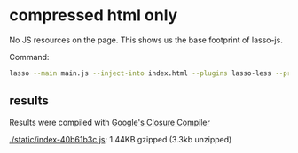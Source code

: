 # compressed html only

No JS resources on the page. This shows us the base footprint of lasso-js.

Command:
```bash
lasso --main main.js --inject-into index.html --plugins lasso-less --production
```

## results

Results were compiled with [Google's Closure Compiler](https://closure-compiler.appspot.com/home)

[./static/index-40b61b3c.js](./static/index-40b61b3c.js): 1.44KB gzipped (3.3kb unzipped)
